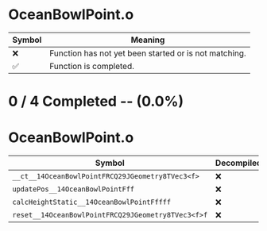# OceanBowlPoint.o
| Symbol | Meaning 
| ------------- | ------------- 
| :x: | Function has not yet been started or is not matching. 
| :white_check_mark: | Function is completed. 


# 0 / 4 Completed -- (0.0%)
# OceanBowlPoint.o
| Symbol | Decompiled? |
| ------------- | ------------- |
| `__ct__14OceanBowlPointFRCQ29JGeometry8TVec3<f>` | :x: |
| `updatePos__14OceanBowlPointFff` | :x: |
| `calcHeightStatic__14OceanBowlPointFffff` | :x: |
| `reset__14OceanBowlPointFRCQ29JGeometry8TVec3<f>f` | :x: |
